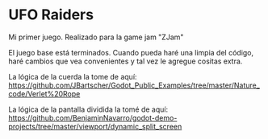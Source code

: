# UFO Raiders
Mi primer juego. Realizado para la game jam "ZJam"

El juego base está terminados. Cuando pueda haré una limpia del código, haré cambios que vea convenientes y tal vez le agregue cositas extra.

La lógica de la cuerda la tome de aquí: https://github.com/JBartscher/Godot_Public_Examples/tree/master/Nature_code/Verlet%20Rope

La lógica de la pantalla dividida la tomé de aquí: https://github.com/BenjaminNavarro/godot-demo-projects/tree/master/viewport/dynamic_split_screen
